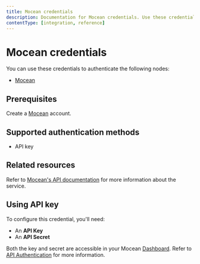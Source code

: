 ```yaml
---
title: Mocean credentials
description: Documentation for Mocean credentials. Use these credentials to authenticate Mocean in n8n, a workflow automation platform.
contentType: [integration, reference]
---
```


# Mocean credentials

You can use these credentials to authenticate the following nodes:

- [Mocean](/integrations/builtin/app-nodes/n8n-nodes-base.mocean.md)

## Prerequisites

Create a [Mocean](https://moceanapi.com/) account.

## Supported authentication methods

- API key

## Related resources

Refer to [Mocean's API documentation](https://moceanapi.com/docs/) for more information about the service.

## Using API key

To configure this credential, you'll need:

- An **API Key**
- An **API Secret**

Both the key and secret are accessible in your Mocean [Dashboard](https://dashboard.moceanapi.com/). Refer to [API Authentication](https://moceanapi.com/docs/#authentication) for more information.

